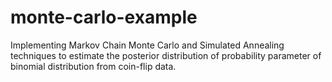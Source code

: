 # monte-carlo-example
Implementing Markov Chain Monte Carlo and Simulated Annealing techniques to estimate the posterior distribution of probability parameter of binomial distribution from coin-flip data.
